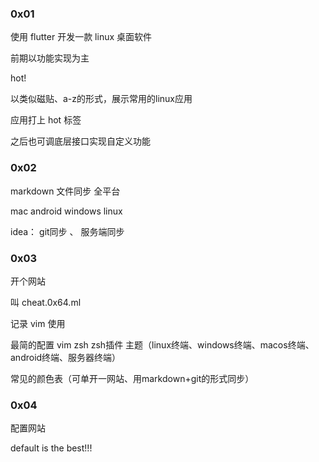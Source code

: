 ### 0x01

使用 flutter 开发一款 linux 桌面软件

前期以功能实现为主

hot!

以类似磁贴、a-z的形式，展示常用的linux应用

应用打上 hot 标签

之后也可调底层接口实现自定义功能

### 0x02

markdown 文件同步 全平台

mac android windows linux

idea： git同步 、 服务端同步

### 0x03

开个网站

叫 cheat.0x64.ml

记录 vim 使用 

最简的配置 vim zsh zsh插件 主题（linux终端、windows终端、macos终端、android终端、服务器终端）

常见的颜色表（可单开一网站、用markdown+git的形式同步）


### 0x04

配置网站

default is the best!!!